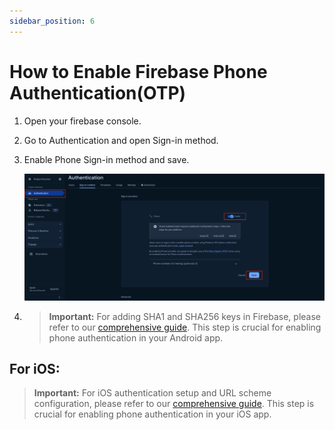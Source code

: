 ```yaml
---
sidebar_position: 6
---
```


# How to Enable Firebase Phone Authentication(OTP)

1. Open your firebase console.
2. Go to Authentication and open Sign-in method.
3. Enable Phone Sign-in method and save.

   ![Phone Auth](/images/app/phone1.png)

4. > **Important:** For adding SHA1 and SHA256 keys in Firebase, please refer to our [comprehensive guide](https://wrteam-in.github.io/common_app_doc/GeneralSettings/firebase#-add-sha1--sha256-keys-in-firebase). This step is crucial for enabling phone authentication in your Android app.

## For iOS:

> **Important:** For iOS authentication setup and URL scheme configuration, please refer to our [comprehensive guide](https://wrteam-in.github.io/common_app_doc/GeneralSettings/firebase/#-for-ios-authentication-setup). This step is crucial for enabling phone authentication in your iOS app.
